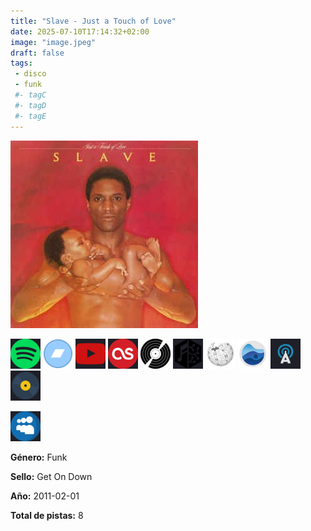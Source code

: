 ```yaml
---
title: "Slave - Just a Touch of Love"
date: 2025-07-10T17:14:32+02:00
image: "image.jpeg"
draft: false
tags:
 - disco
 - funk
 #- tagC
 #- tagD
 #- tagE
---
```

![cover](image.jpeg (Slave - Just a Touch of Love))
 
[![spotify](../links/svg/spotify.png (spotify))](https://open.spotify.com/artist/6C5G4YRhQLa6pB7RSf59lQ)
[![bandcamp](../links/svg/bandcamp.png (bandcamp))](https://timeslaves.bandcamp.com)
[![youtube](../links/svg/youtube.png (youtube))](https://www.youtube.com/playlist?list=PLyYCUMkdW2sWkCRVFXcyi5dWPsUoeo4ZN)
[![lastfm](../links/svg/lastfm.png (lastfm))](https://www.last.fm/music/Slave/Just+A+Touch+Of+Love)
[![discogs](../links/svg/discogs.png (discogs))](https://www.discogs.com/release/550979)
[![musicbrainz](../links/svg/musicbrainz.png (musicbrainz))](https://musicbrainz.org/release/1554143b-3d6c-47c2-9f68-546db217b022)
[![wikipedia](../links/svg/wikipedia.png (wikipedia))](https://en.wikipedia.org/wiki/Slave_(band))
[![rateyourmusic](../links/svg/rateyourmusic.png (rateyourmusic))](https://rateyourmusic.com/artist/slave)
[![allmusic](../links/svg/allmusic.png (allmusic))](http://www.allmusic.com/artist/slave-mn0000025778)
[![whosampled](../links/svg/whosampled.png (whosampled))](http://www.whosampled.com/Slave/)

[![myspace](../links/svg/myspace.png (myspace))](http://www.myspace.com/slave2006)


<!-- [![boomkat](../links/svg/boomkat.png (boomkat))](not_in_db) -->
<!-- [![soundcloud](../links/svg/soundcloud.png (soundcloud))](not_in_db) -->
<!-- [![resident_advisor](../links/svg/resident_advisor.png (resident_advisor))](not_in_db) -->
<!-- [![genius](../links/svg/genius.png (genius))](not_in_db) -->
<!-- [![setlist_fm](../links/svg/setlist_fm.png (setlist_fm))](not_in_db) -->
<!-- [![progarchives](../links/svg/progarchives.png (progarchives))](not_in_db) -->
<!-- [![juno](../links/svg/juno.png (juno))](not_in_db) -->
<!-- [![imdb](../links/svg/imdb.png (imdb))](not_in_db) -->
<!-- [![vimeo](../links/svg/vimeo.png (vimeo))](not_in_db) -->
<!-- [![website](../links/svg/website.png (website))](not_in_db) -->
<!-- [![facebook](../links/svg/facebook.png (facebook))](not_in_db) -->
<!-- [![twitter](../links/svg/twitter.png (twitter))](not_in_db) -->
<!-- [![instagram](../links/svg/instagram.png (instagram))](not_in_db) -->
<!-- [![mastodon](../links/svg/mastodon.png (mastodon))](not_in_db) -->
<!-- [![bluesky](../links/svg/bluesky.png (bluesky))](not_in_db) -->
<!-- [![tumblr](../links/svg/tumblr.png (tumblr))](not_in_db) -->


**Género:** Funk

**Sello:** Get On Down

**Año:** 2011-02-01

**Total de pistas:** 8

